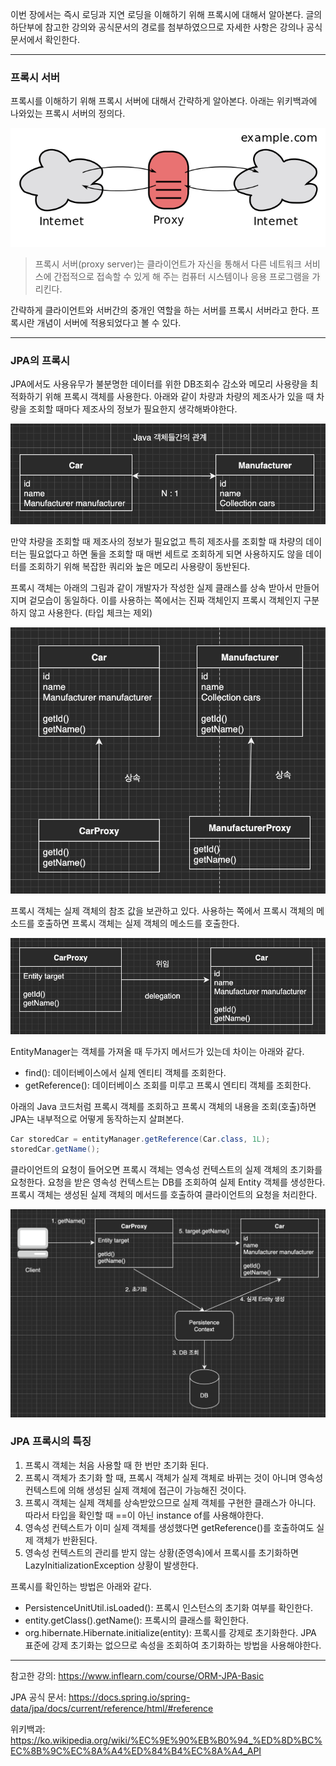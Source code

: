 이번 장에서는 즉시 로딩과 지연 로딩을 이해하기 위해 프록시에 대해서 알아본다.
글의 하단부에 참고한 강의와 공식문서의 경로를 첨부하였으므로 자세한 사항은 강의나 공식문서에서 확인한다.

---

### 프록시 서버

프록시를 이해하기 위해 프록시 서버에 대해서 간략하게 알아본다.
아래는 위키백과에 나와있는 프록시 서버의 정의다.

![](image/1.png)

> 프록시 서버(proxy server)는 클라이언트가 자신을 통해서 다른 네트워크 서비스에 간접적으로 접속할 수 있게 해 주는
> 컴퓨터 시스템이나 응용 프로그램을 가리킨다.

간략하게 클라이언트와 서버간의 중개인 역할을 하는 서버를 프록시 서버라고 한다.
프록시란 개념이 서버에 적용되었다고 볼 수 있다.

---

### JPA의 프록시

JPA에서도 사용유무가 불분명한 데이터를 위한 DB조회수 감소와 메모리 사용량을 최적화하기 위해 프록시 객체를 사용한다.
아래와 같이 차량과 차량의 제조사가 있을 때 차량을 조회할 때마다 제조사의 정보가 필요한지 생각해봐야한다.

![](image/2.png)

만약 차량을 조회할 때 제조사의 정보가 필요없고 특히 제조사를 조회할 때 차량의 데이터는 필요없다고 하면
둘을 조회할 때 매번 세트로 조회하게 되면 사용하지도 않을 데이터를 조회하기 위해 복잡한 쿼리와 높은 메모리 사용량이 동반된다.

프록시 객체는 아래의 그림과 같이 개발자가 작성한 실제 클래스를 상속 받아서 만들어지며 겉모습이 동일하다.
이를 사용하는 쪽에서는 진짜 객체인지 프록시 객체인지 구분하지 않고 사용한다. (타입 체크는 제외)

![](image/3.png)

프록시 객체는 실제 객체의 참조 값을 보관하고 있다.
사용하는 쪽에서 프록시 객체의 메소드를 호출하면 프록시 객체는 실제 객체의 메소드를 호출한다.

![](image/4.png)

EntityManager는 객체를 가져올 때 두가지 메서드가 있는데 차이는 아래와 같다.

- find(): 데이터베이스에서 실제 엔티티 객체를 조회한다.
- getReference(): 데이터베이스 조회를 미루고 프록시 엔티티 객체를 조회한다.

아래의 Java 코드처럼 프록시 객체를 조회하고 프록시 객체의 내용을 조회(호출)하면
JPA는 내부적으로 어떻게 동작하는지 살펴본다.

```java
Car storedCar = entityManager.getReference(Car.class, 1L);
storedCar.getName();
```

클라이언트의 요청이 들어오면 프록시 객체는 영속성 컨텍스트의 실제 객체의 초기화를 요청한다.
요청을 받은 영속성 컨텍스트는 DB를 조회하여 실제 Entity 객체를 생성한다.
프록시 객체는 생성된 실제 객체의 메서드를 호출하여 클라이언트의 요청을 처리한다.

![](image/5.png)

### JPA 프록시의 특징

1. 프록시 객체는 처음 사용할 때 한 번만 초기화 된다.
2. 프록시 객체가 초기화 할 때, 프록시 객체가 실제 객체로 바뀌는 것이 아니며 영속성 컨텍스트에 의해 생성된 실제 객체에 접근이 가능해진 것이다.
3. 프록시 객체는 실제 객체를 상속받았으므로 실제 객체를 구현한 클래스가 아니다. 따라서 타입을 확인할 때 ==이 아닌 instance of를 사용해야한다.
4. 영속성 컨텍스트가 이미 실제 객체를 생성했다면 getReference()를 호출하여도 실제 객체가 반환된다.
5. 영속성 컨텍스트의 관리를 받지 않는 상황(준영속)에서 프록시를 초기화하면 LazyInitializationException 상황이 발생한다.

프록시를 확인하는 방법은 아래와 같다.

- PersistenceUnitUtil.isLoaded(): 프록시 인스턴스의 초기화 여부를 확인한다.
- entity.getClass().getName(): 프록시의 클래스를 확인한다.
- org.hibernate.Hibernate.initialize(entity): 프록시를 강제로 초기화한다. JPA 표준에 강제 초기화는 없으므로 속성을 조회하여 초기화하는 방법을 사용해야한다.

---

참고한 강의: https://www.inflearn.com/course/ORM-JPA-Basic

JPA 공식 문서: https://docs.spring.io/spring-data/jpa/docs/current/reference/html/#reference

위키백과: https://ko.wikipedia.org/wiki/%EC%9E%90%EB%B0%94_%ED%8D%BC%EC%8B%9C%EC%8A%A4%ED%84%B4%EC%8A%A4_API
